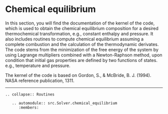 # Chemical equilibrium

In this section, you will find the documentation of the kernel of the code, which is used to obtain the chemical equilibrium composition for a desired thermochemical transformation, e.g., constant enthalpy and pressure. It also includes routines to compute chemical equilibrium assuming a complete combustion and the calculation of the thermodynamic derivates. The code stems from the minimization of the free energy of the system by using Lagrange multipliers combined with a Newton-Raphson method, upon condition that initial gas properties are defined by two functions of states. e.g., temperature and pressure.


<div class="note">
The kernel of the code is based on Gordon, S., & McBride, B. J. (1994). NASA reference publication, 1311.
</div>

***

```{eval-rst}
.. collapse:: Routines

   .. automodule:: src.Solver.chemical_equilibrium
      :members:
```